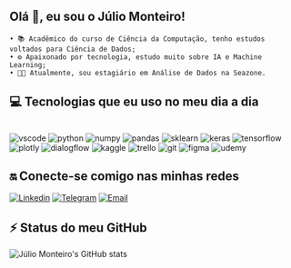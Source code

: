 
## Olá 👋, eu sou o Júlio Monteiro!
    • 📚 Acadêmico do curso de Ciência da Computação, tenho estudos voltados para Ciência de Dados;
    • ⚙️ Apaixonado por tecnologia, estudo muito sobre IA e Machine Learning;
    • 👨‍💻 Atualmente, sou estagiário em Análise de Dados na Seazone.

## 💻 Tecnologias que eu uso no meu dia a dia 
<div style="display: inline_block"></br>
    <img aling="center" alt="vscode" src="https://img.shields.io/badge/Visual_Studio_Code-0078D4?style=for-the-badge&logo=visual%20studio%20code&logoColor=white">
    <img aling="center" alt="python" src="https://img.shields.io/badge/Python-14354C?style=for-the-badge&logo=python&logoColor=white">
    <img aling="center" alt="numpy" src="https://img.shields.io/badge/numpy-%23013243.svg?style=for-the-badge&logo=numpy&logoColor=white">
    <img aling="center" alt="pandas" src="https://img.shields.io/badge/pandas-%23150458.svg?style=for-the-badge&logo=pandas&logoColor=white">
    <img aling="center" alt="sklearn" src="https://img.shields.io/badge/scikit--learn-%23F7931E.svg?style=for-the-badge&logo=scikit-learn&logoColor=white">
    <img aling="center" alt="keras" src="https://img.shields.io/badge/Keras-%23D00000.svg?style=for-the-badge&logo=Keras&logoColor=white">
    <img aling="center" alt="tensorflow" src="https://img.shields.io/badge/TensorFlow-%23FF6F00.svg?style=for-the-badge&logo=TensorFlow&logoColor=white">
    <img aling="center" alt="plotly" src="https://img.shields.io/badge/Plotly-%233F4F75.svg?style=for-the-badge&logo=plotly&logoColor=white">    
    <img aling="center" alt="dialogflow" src="	https://img.shields.io/badge/dialogflow-FF9800?style=for-the-badge&logo=dialogflow&logoColor=white">
    <img aling="center" alt="kaggle" src="https://img.shields.io/badge/Kaggle-035a7d?style=for-the-badge&logo=kaggle&logoColor=white">
    <img aling="center" alt="trello" src="https://img.shields.io/badge/Trello-0052CC?style=for-the-badge&logo=trello&logoColor=white">
    <img aling="center" alt="git" src="https://img.shields.io/badge/GIT-E44C30?style=for-the-badge&logo=git&logoColor=white">
    <img aling="center" alt="figma" src="https://img.shields.io/badge/figma-%23F24E1E.svg?style=for-the-badge&logo=figma&logoColor=white">
    <img aling="center" alt="udemy" src="https://img.shields.io/badge/Udemy-A435F0?style=for-the-badge&logo=Udemy&logoColor=white">
    
    
</div>

## 🔛 Conecte-se comigo nas minhas redes 
[![Linkedin](https://img.shields.io/badge/LinkedIn-0077B5?style=for-the-badge&logo=linkedin&logoColor=white)](https://www.linkedin.com/in/juliopmonteiro/)
[![Telegram](https://img.shields.io/badge/Telegram-2CA5E0?style=for-the-badge&logo=telegram&logoColor=white)](https://t.me/juliomonteiro)
[![Email](https://img.shields.io/badge/Gmail-D14836?style=for-the-badge&logo=gmail&logoColor=white)](https://criarmeulink.com.br/u/1653669753)

## ⚡ Status do meu GitHub 
![Júlio Monteiro's GitHub stats](https://github-readme-stats.vercel.app/api?username=juliopedroo&show_icons=true&theme=dracula)
